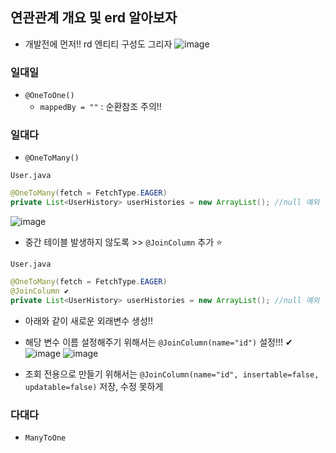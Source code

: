 ## 연관관계 개요 및 erd 알아보자
- 개발전에 먼저!! rd 엔티티 구성도 그리자
![image](https://user-images.githubusercontent.com/61215550/156277780-98a8f509-542f-4688-a34f-466575e626bf.png)

### 일대일
- `@OneToOne()`
  - `mappedBy = ""` : 순환참조 주의!!

### 일대다
- `@OneToMany()`

`User.java`
```java
@OneToMany(fetch = FetchType.EAGER)
private List<UserHistory> userHistories = new ArrayList(); //null 예외 발생하지 않도록 하기 위해
```

![image](https://user-images.githubusercontent.com/61215550/156278973-99e63c8d-e420-4c52-8b6a-7b08bd3b4071.png)
- 중간 테이블 발생하지 않도록 >> `@JoinColumn` 추가 ⭐

`User.java`
```java
@OneToMany(fetch = FetchType.EAGER)
@JoinColumn ✔
private List<UserHistory> userHistories = new ArrayList(); //null 예외 발생하지 않도록 하기 위해
```
- 아래와 같이 새로운 외래변수 생성!!
- 해당 변수 이름 설정해주기 위해서는 `@JoinColumn(name="id")` 설정!!! ✔
![image](https://user-images.githubusercontent.com/61215550/156279058-97df8853-66e9-4cf4-9ac0-558007252edd.png)
![image](https://user-images.githubusercontent.com/61215550/156279224-99d95780-0108-4340-b8ec-9d38f0d245b5.png)

- 조회 전용으로 만들기 위해서는  `@JoinColumn(name="id", insertable=false, updatable=false)` 저장, 수정 못하게

### 다대다
- `ManyToOne`
